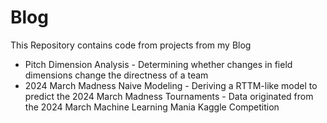 # Blog
This Repository contains code from projects from my Blog
* Pitch Dimension Analysis - Determining whether changes in field dimensions change the directness of a team
* 2024 March Madness Naive Modeling - Deriving a RTTM-like model to predict the 2024 March Madness Tournaments - Data originated from the 2024 March Machine Learning Mania Kaggle Competition
